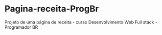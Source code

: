 # Pagina-receita-ProgBr

Projeto de uma página de receita - curso Desenvolvimento Web Full stack - Programador BR
